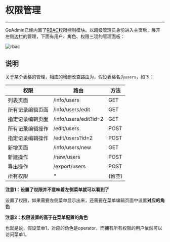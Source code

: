 # 权限管理
---

GoAdmin已经内置了[RBAC](https://www.baidu.com/s?wd=rbac)权限控制模块。以超级管理员身份进入主页后，展开左侧边栏的管理，下面有用户、角色、权限三项的管理面板：

![rbac](http://quick.go-admin.cn/docs/rbac.png)

## 说明

关于某个表格的管理，相应的增删改查路由为，假设表格名为```users```，如下：

|  权限   | 路由  | 方法  | 
|  ----  | ----  | ----  |
| 列表页面 | /info/users | GET |
| 所有记录编辑页面 | /info/users/edit | GET |
| 指定记录编辑页面 | /info/users/edit?id=2 | GET |
| 所有记录编辑操作 | /edit/users | POST |
| 指定记录编辑操作 | /edit/users?id=2 | POST |
| 新增页面 | /info/users/new | GET |
| 新建操作 | /new/users | POST |
| 导出操作 | /export/users | POST |
| 所有权限 | * | (留空)

**注意1：设置了权限并不意味着左侧菜单就可以看到了**

设置了权限，如果需要左侧菜单显示出来，还需要在菜单编辑页面中设置**对应的角色**

**注意2：权限设置的高于在菜单配置的角色**

也就是说，假设菜单1，对应的角色是operator，而拥有所有权限的用户依然可以访问菜单1。